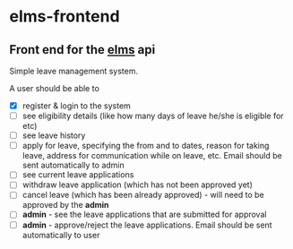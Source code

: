 # elms-frontend
## Front end for the [elms](https://github.com/wangonya/elms.git) api

Simple leave management system.

A user should be able to 
* [x] register & login to the system
* [ ] see eligibility details (like how many days of leave he/she is eligible for etc)
* [ ] see leave history
* [ ] apply for leave, specifying the from and to dates, reason for taking leave, address for communication while on leave, etc. 
Email should be sent automatically to admin
* [ ] see current leave applications 
* [ ] withdraw leave application (which has not been approved yet)
* [ ] cancel leave (which has been already approved) - will need to be approved by the **admin**
* [ ] **admin** - see the leave applications that are submitted for approval
* [ ] **admin** - approve/reject the leave applications. Email should be sent automatically to user
